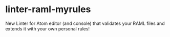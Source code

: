 # linter-raml-myrules
New Linter for Atom editor (and console) that validates your RAML files and extends it with your own personal rules!
